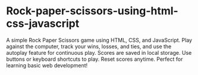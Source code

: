 # Rock-paper-scissors-using-html-css-javascript
A simple Rock Paper Scissors game using HTML, CSS, and JavaScript. Play against the computer, track your wins, losses, and ties, and use the autoplay feature for continuous play. Scores are saved in local storage. Use buttons or keyboard shortcuts to play. Reset scores anytime. Perfect for learning basic web development!
